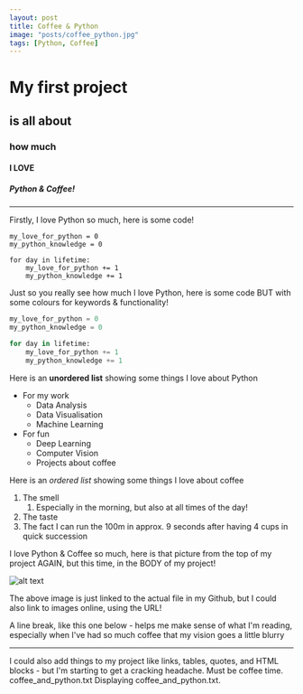 ```yaml
---
layout: post
title: Coffee & Python
image: "posts/coffee_python.jpg"
tags: [Python, Coffee]
---
```


# My first project
## is all about
### how much
#### I LOVE
##### Python & Coffee!

---

Firstly, I love Python so much, here is some code!

```
my_love_for_python = 0
my_python_knowledge = 0

for day in lifetime:
    my_love_for_python += 1
    my_python_knowledge += 1
```

Just so you really see how much I love Python, here is some code BUT with some colours for keywords & functionality!

```python
my_love_for_python = 0
my_python_knowledge = 0

for day in lifetime:
    my_love_for_python += 1
    my_python_knowledge += 1  
```

Here is an **unordered list** showing some things I love about Python

* For my work
    * Data Analysis
    * Data Visualisation
    * Machine Learning
* For fun
    * Deep Learning
    * Computer Vision
    * Projects about coffee

Here is an _ordered list_ showing some things I love about coffee

1. The smell
    1. Especially in the morning, but also at all times of the day!
2. The taste
3. The fact I can run the 100m in approx. 9 seconds after having 4 cups in quick succession

I love Python & Coffee so much, here is that picture from the top of my project AGAIN, but this time, in the BODY of my project!

![alt text](/img/posts/coffee_python.jpg "Coffee & Python - I love them!")

The above image is just linked to the actual file in my Github, but I could also link to images online, using the URL!

A line break, like this one below - helps me make sense of what I'm reading, especially when I've had so much coffee that my vision goes a little blurry

---

I could also add things to my project like links, tables, quotes, and HTML blocks - but I'm starting to get a cracking headache.  Must be coffee time.
coffee_and_python.txt
Displaying coffee_and_python.txt.
